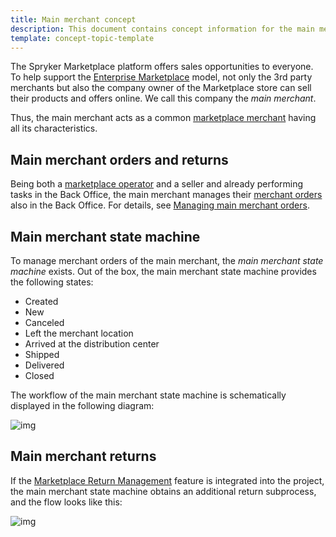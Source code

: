 ```yaml
---
title: Main merchant concept
description: This document contains concept information for the main merchant in the Spryker Commerce OS.
template: concept-topic-template
---
```


The Spryker Marketplace platform offers sales opportunities to everyone. To help support the [Enterprise Marketplace](https://docs.spryker.com/docs/marketplace/user/intro-to-spryker-marketplace/marketplace-concept.html) model, not only the 3rd party merchants but also the company owner of the Marketplace store can sell their products and offers online. We call this company the *main merchant*.

Thus, the main merchant acts as a common [marketplace merchant](/docs/marketplace/user/features/{{page.version}}/marketplace-merchant-feature-overview/marketplace-merchant-feature-overview.html) having all its characteristics.

## Main merchant orders and returns

Being both a [marketplace operator](https://docs.spryker.com/docs/marketplace/user/intro-to-spryker-marketplace/marketplace-personas.html) and a seller and already performing tasks in the Back Office, the main merchant manages their [merchant orders](/docs/marketplace/user/features/{{page.version}}/marketplace-order-management-feature-overview/merchant-order-overview.html) also in the Back Office. For details, see [Managing main merchant orders](/docs/marketplace/user/merchant-portal-user-guides/{{page.version}}/orders/managing-merchant-orders.html).

## Main merchant state machine

To manage merchant orders of the main merchant, the *main merchant state machine* exists. Out of the box, the main merchant state machine provides the following states:
- Created
- New
- Canceled
- Left the merchant location
- Arrived at the distribution center
- Shipped
- Delivered
- Closed

The workflow of the main merchant state machine is schematically displayed in the following diagram:

![img](https://spryker.s3.eu-central-1.amazonaws.com/docs/Marketplace/user+guides/Features/Marketplace+Merchant/Main+merchant+concept/main-merchant-state-machine-new.png)

## Main merchant returns

If the [Marketplace Return Management](/docs/marketplace/user/features/{{page.version}}/marketplace-return-management-feature-overview.html) feature is integrated into the project, the main merchant state machine obtains an additional return subprocess, and the flow looks like this:

![img](https://spryker.s3.eu-central-1.amazonaws.com/docs/Marketplace/user+guides/Features/Marketplace+Merchant/Main+merchant+concept/marketplace-main-merchant-return-process.png)
